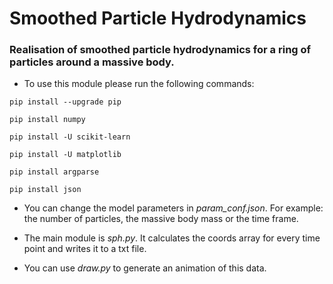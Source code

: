 # Smoothed Particle Hydrodynamics

### Realisation of smoothed particle hydrodynamics for a ring of particles around a massive body.

- To use this module please run the following commands:

`pip install --upgrade pip`

`pip install numpy`

`pip install -U scikit-learn`

`pip install -U matplotlib`

`pip install argparse`

`pip install json`

- You can change the model parameters in *param_conf.json*. For example: the number of particles, the massive body mass or the time frame.

- The main module is *sph.py*. It calculates the coords array for every time point and writes it to a txt file.
- You can use *draw.py* to generate an animation of this data.
